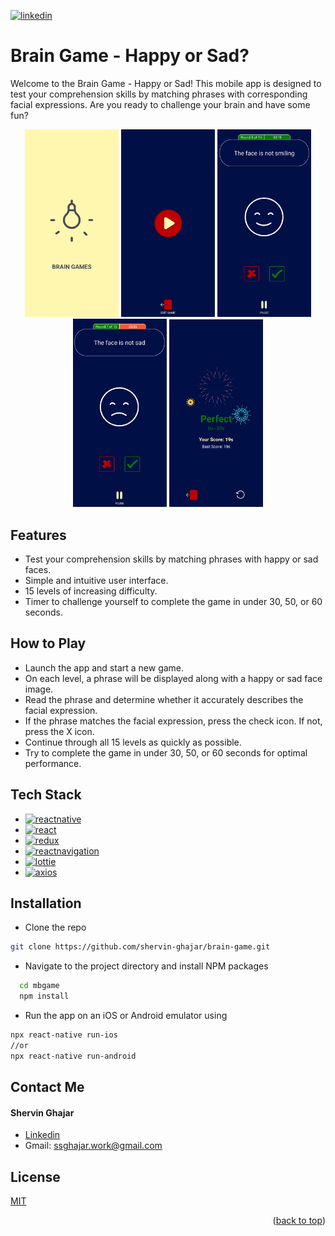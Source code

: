 <a name="readme-top"></a>
[![linkedin][linkedin-shield]][linkedin-url]
<!-- TITLE -->
# Brain Game - Happy or Sad?

Welcome to the Brain Game - Happy or Sad! This mobile app is designed to test your comprehension skills by matching phrases with corresponding facial expressions. Are you ready to challenge your brain and have some fun?


<div align="center">  
    <img src="screenshots/intro.jpg" alt="intro" width="150" >
    <img src="screenshots/main.jpg" alt="main" width="150" >
    <img src="screenshots/step_1.jpg" alt="step_1" width="150" >
    <img src="screenshots/step_2.jpg" alt="step_2" width="150" >
    <img src="screenshots/end.jpg" alt="end" width="150" >
</div>

<!-- FEATURES -->
## Features

- Test your comprehension skills by matching phrases with happy or sad faces.
- Simple and intuitive user interface.
- 15 levels of increasing difficulty.
- Timer to challenge yourself to complete the game in under 30, 50, or 60 seconds.

<!-- DESCRIPTION -->
## How to Play
- Launch the app and start a new game.
- On each level, a phrase will be displayed along with a happy or sad face image.
- Read the phrase and determine whether it accurately describes the facial expression.
- If the phrase matches the facial expression, press the check icon. If not, press the X icon.
- Continue through all 15 levels as quickly as possible.
- Try to complete the game in under 30, 50, or 60 seconds for optimal performance.

<!-- TECH STACK -->
## Tech Stack

- [![reactnative][reactnative-shield]][reactnative-url]
- [![react][react-shield]][react-url]
- [![redux][redux-shield]][redux-url]
- [![reactnavigation][reactnavigation-shield]][reactnavigation-url]
- [![lottie][lottie-shield]][lottie-url]
- [![axios][axios-shield]][axios-url]

<!-- INSTALLATION -->
## Installation

  - Clone the repo
   ```sh
   git clone https://github.com/shervin-ghajar/brain-game.git
   ```
   - Navigate to the project directory and install NPM packages
```bash
  cd mbgame
  npm install
```

- Run the app on an iOS or Android emulator using 
```bash 
npx react-native run-ios
//or
npx react-native run-android
```
<!-- CONTACT -->
## Contact Me

#### Shervin Ghajar
- [Linkedin][linkedin-url]
- Gmail: ssghajar.work@gmail.com
<!-- LICENSE -->
## License

[MIT](LICENSE)

<p align="right">(<a href="#readme-top">back to top</a>)</p>


<!-- MARKDOWN LINKS & IMAGES -->
<!-- https://www.markdownguide.org/basic-syntax/#reference-style-links -->

[linkedin-shield]: https://img.shields.io/badge/Linkedin-0A66C2?style=for-the-badge&logo=linkedin&logoColor=white
[linkedin-url]: https://www.linkedin.com/in/shervin-ghajar-254258180/

[gmail-shield]: https://shields.io/badge/Gmail-white?logo=gmail
[gmail-url]: ssghajar.work@gmail.com

[reactnative-shield]: https://shields.io/badge/React_Native-v0.61.5-blue?logo=react
[reactnative-url]: https://reactnative.dev/

[react-shield]: https://shields.io/badge/React-v16.9.0-blue?logo=react
[react-url]: https://react.dev/

[reactnavigation-shield]: https://shields.io/badge/React_Navigation-v3.0.9-blue?logo=react-navigation
[reactnavigation-url]: https://reactnavigation.org/

[redux-shield]: https://shields.io/badge/Redux-v4.0.1-blue?logo=redux
[redux-url]: https://redux.js.org/


[lottie-shield]: https://shields.io/badge/lottie--react--native-v3.3.2-blue?logo=lottie
[lottie-url]: https://www.npmjs.com/package/lottie-react-native

[axios-shield]: https://shields.io/badge/Axios-v0.19.2-blue?logo=axios
[axios-url]: https://www.npmjs.com/package/axios

[product-screenshot]: screenshots/intro.jpg




